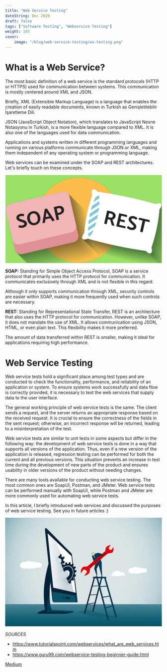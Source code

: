 ```yaml
---
title: "Web Service Testing"
dateString: Dec 2020
draft: false
tags: ["Software Testing", "Webservice Testing"]
weight: 103
cover:
    image: "/blog/web-service-testing/ws-testing.png"
---
```


# What is a Web Service?

The most basic definition of a web service is the standard protocols (HTTP or HTTPS) used for communication between systems. This communication is mostly centered around XML and JSON.

Briefly, XML (Extensible Markup Language) is a language that enables the creation of easily readable documents, known in Turkish as Genişletilebilir İşaretleme Dili.

JSON (JavaScript Object Notation), which translates to JavaScript Nesne Notasyonu in Turkish, is a more flexible language compared to XML. It is also one of the languages used for data communication.

Applications and systems written in different programming languages and running on various platforms communicate through JSON or XML, making them independent of any operating system or programming language.

Web services can be examined under the SOAP and REST architectures. Let's briefly touch on these concepts.

![](/blog/web-service-testing/soap-and-rest.png)

**SOAP:** Standing for Simple Object Access Protocol, SOAP is a service protocol that primarily uses the HTTP protocol for communication. It communicates exclusively through XML and is not flexible in this regard.

Although it only supports communication through XML, security controls are easier within SOAP, making it more frequently used when such controls are necessary.

**REST:** Standing for Representational State Transfer, REST is an architecture that also uses the HTTP protocol for communication. However, unlike SOAP, it does not mandate the use of XML. It allows communication using JSON, HTML, or even plain text. This flexibility makes it more preferred.

The amount of data transferred within REST is smaller, making it ideal for applications requiring high performance.

# Web Service Testing

Web service tests hold a significant place among test types and are conducted to check the functionality, performance, and reliability of an application or system. To ensure systems work successfully and data flow is correctly provided, it is necessary to test the web services that supply data to the user interface.

The general working principle of web service tests is the same. The client sends a request, and the server returns an appropriate response based on the received request. It is crucial to ensure the correctness of the fields in the sent request; otherwise, an incorrect response will be returned, leading to a misinterpretation of the test.

Web service tests are similar to unit tests in some aspects but differ in the following way: the development of web service tests is done in a way that supports all versions of the application. Thus, even if a new version of the application is released, regression testing can be performed for both the current and all previous versions. This situation prevents an increase in test time during the development of new parts of the product and ensures usability in older versions of the product without needing changes.

There are many tools available for conducting web service testing. The most common ones are SoapUI, Postman, and JMeter. Web service tests can be performed manually with SoapUI, while Postman and JMeter are more commonly used for automating web service tests.

In this article, I briefly introduced web services and discussed the purposes of web service testing. See you in future articles :)

![](/blog/web-service-testing/ws-testing2.png)

*SOURCES*

- https://www.tutorialspoint.com/webservices/what_are_web_services.htm
- https://www.guru99.com/webservice-testing-beginner-guide.html

[Medium](https://mervebozkir.medium.com/web-servi%CC%87s-ve-web-servi%CC%87s-testi%CC%87-8e0057a5c1b7)